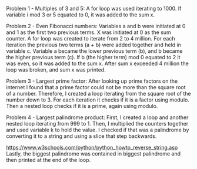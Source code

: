 Problem 1 - Multiples of 3 and 5:
A for loop was used iterating to 1000. If variable i mod 3 or 5 equated to 0, it was added to the sum x.

Problem 2 - Even Fibonacci numbers:
Variables a and b were initiated at 0 and 1 as the first two previous terms. X was initiated at 0 as the sum counter.
A for loop was created to iterate from 2 to 4 million.
For each iteration the previous two terms (a + b) were added together and held in variable c.
Variable a became the lower previous term (b), and b became the higher previous term (c).
If b (the higher term) mod 0 equated to 2 it was even, so it was added to the sum x.
After sum x exceeded 4 million the loop was broken, and sum x was printed.

Problem 3 - Largest prime factor:
After looking up prime factors on the internet I found that a prime factor could not be more than the square root of a number.
Therefore, I created a loop iterating from the square root of the number down to 3.
For each iteration it checks if it is a factor using modulo. 
Then a nested loop checks if it is a prime, again using modulo.

Problem 4 - Largest palindrome product:
First, I created a loop and another nested loop iterating from 999 to 1. 
Then, I multiplied the counters together and used variable k to hold the value. 
I checked if that was a palindrome by converting it to a string and using a slice that step backwards.

https://www.w3schools.com/python/python_howto_reverse_string.asp
Lastly, the biggest palindrome was contained in biggest palindrome and then printed at the end of the loop.
